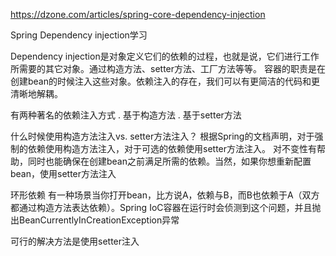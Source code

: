 https://dzone.com/articles/spring-core-dependency-injection

Spring Dependency injection学习

Dependency injection是对象定义它们的依赖的过程，也就是说，它们进行工作所需要的其它对象。通过构造方法、setter方法、工厂方法等等。
容器的职责是在创建bean的时候注入这些对象。依赖注入的存在，我们可以有更简洁的代码和更清晰地解耦。

有两种著名的依赖注入方式
. 基于构造方法
. 基于setter方法

什么时候使用构造方法注入vs. setter方法注入？
根据Spring的文档声明，对于强制的依赖使用构造方法注入，对于可选的依赖使用setter方法注入。
对不变性有帮助，同时也能确保在创建bean之前满足所需的依赖。当然，如果你想重新配置bean，使用setter方法注入

环形依赖
有一种场景当你打开bean，比方说A，依赖与B，而B也依赖于A（双方都通过构造方法表达依赖）。Spring IoC容器在运行时会侦测到这个问题，并且抛出BeanCurrentlyInCreationException异常

可行的解决方法是使用setter注入